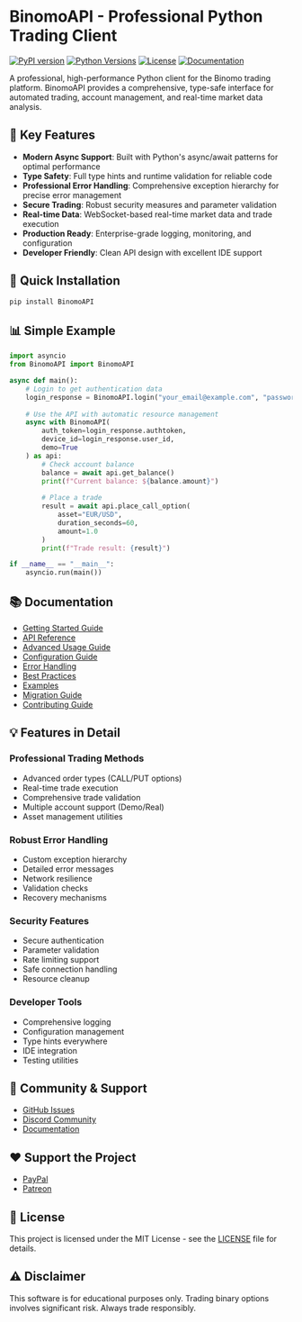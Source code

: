 # BinomoAPI - Professional Python Trading Client

[![PyPI version](https://badge.fury.io/py/BinomoAPI.svg)](https://badge.fury.io/py/BinomoAPI)
[![Python Versions](https://img.shields.io/pypi/pyversions/BinomoAPI.svg)](https://pypi.org/project/BinomoAPI/)
[![License](https://img.shields.io/badge/license-MIT-blue.svg)](https://opensource.org/licenses/MIT)
[![Documentation](https://img.shields.io/badge/docs-latest-brightgreen.svg)](https://yourname.github.io/BinomoAPI)

A professional, high-performance Python client for the Binomo trading platform. BinomoAPI provides a comprehensive, type-safe interface for automated trading, account management, and real-time market data analysis.

## 🌟 Key Features

- **Modern Async Support**: Built with Python's async/await patterns for optimal performance
- **Type Safety**: Full type hints and runtime validation for reliable code
- **Professional Error Handling**: Comprehensive exception hierarchy for precise error management
- **Secure Trading**: Robust security measures and parameter validation
- **Real-time Data**: WebSocket-based real-time market data and trade execution
- **Production Ready**: Enterprise-grade logging, monitoring, and configuration
- **Developer Friendly**: Clean API design with excellent IDE support

## 🚀 Quick Installation

```bash
pip install BinomoAPI
```

## 📊 Simple Example

```python
import asyncio
from BinomoAPI import BinomoAPI

async def main():
    # Login to get authentication data
    login_response = BinomoAPI.login("your_email@example.com", "password")
    
    # Use the API with automatic resource management
    async with BinomoAPI(
        auth_token=login_response.authtoken,
        device_id=login_response.user_id,
        demo=True
    ) as api:
        # Check account balance
        balance = await api.get_balance()
        print(f"Current balance: ${balance.amount}")
        
        # Place a trade
        result = await api.place_call_option(
            asset="EUR/USD",
            duration_seconds=60,
            amount=1.0
        )
        print(f"Trade result: {result}")

if __name__ == "__main__":
    asyncio.run(main())
```

## 📚 Documentation

- [Getting Started Guide](./getting-started.md)
- [API Reference](./api-reference.md)
- [Advanced Usage Guide](./advanced-usage.md)
- [Configuration Guide](./configuration.md)
- [Error Handling](./error-handling.md)
- [Best Practices](./best-practices.md)
- [Examples](./examples.md)
- [Migration Guide](./migration.md)
- [Contributing Guide](./contributing.md)

## 💡 Features in Detail

### Professional Trading Methods
- Advanced order types (CALL/PUT options)
- Real-time trade execution
- Comprehensive trade validation
- Multiple account support (Demo/Real)
- Asset management utilities

### Robust Error Handling
- Custom exception hierarchy
- Detailed error messages
- Network resilience
- Validation checks
- Recovery mechanisms

### Security Features
- Secure authentication
- Parameter validation
- Rate limiting support
- Safe connection handling
- Resource cleanup

### Developer Tools
- Comprehensive logging
- Configuration management
- Type hints everywhere
- IDE integration
- Testing utilities

## 🤝 Community & Support

- [GitHub Issues](https://github.com/yourname/BinomoAPI/issues)
- [Discord Community](https://discord.gg/p7YyFqSmAz)
- [Documentation](https://yourname.github.io/BinomoAPI)

## ❤️ Support the Project

- [PayPal](https://paypal.me/ChipaCL)
- [Patreon](https://patreon.com/VigoDEV)

## 📄 License

This project is licensed under the MIT License - see the [LICENSE](./LICENSE) file for details.

## ⚠️ Disclaimer

This software is for educational purposes only. Trading binary options involves significant risk. Always trade responsibly.
